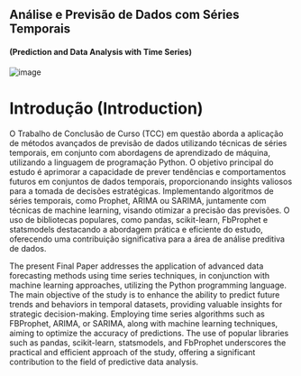 ## Análise e Previsão de Dados com Séries Temporais
#### (Prediction and Data Analysis with Time Series)

![image](https://github.com/gr3g-z/TCC-PUCSP-CDIA/assets/62582076/c3cf8eb4-2c2c-4c96-89e4-75a0250d76de)

# Introdução (Introduction)

  O Trabalho de Conclusão de Curso (TCC) em questão aborda a aplicação de métodos avançados de previsão de dados utilizando técnicas de séries temporais, em conjunto com abordagens de aprendizado de máquina, utilizando a linguagem de programação Python. O objetivo principal do estudo é aprimorar a capacidade de prever tendências e comportamentos futuros em conjuntos de dados temporais, proporcionando insights valiosos para a tomada de decisões estratégicas. Implementando algoritmos de séries temporais, como Prophet, ARIMA ou SARIMA, juntamente com técnicas de machine learning, visando otimizar a precisão das previsões. O uso de bibliotecas populares, como pandas, scikit-learn, FbProphet e statsmodels destacando a abordagem prática e eficiente do estudo, oferecendo uma contribuição significativa para a área de análise preditiva de dados.

  The present Final Paper addresses the application of advanced data forecasting methods using time series techniques, in conjunction with machine learning approaches, utilizing the Python programming language. The main objective of the study is to enhance the ability to predict future trends and behaviors in temporal datasets, providing valuable insights for strategic decision-making. Employing time series algorithms such as FBProphet, ARIMA, or SARIMA, along with machine learning techniques, aiming to optimize the accuracy of predictions. The use of popular libraries such as pandas, scikit-learn, statsmodels, and FbProphet underscores the practical and efficient approach of the study, offering a significant contribution to the field of predictive data analysis. 
